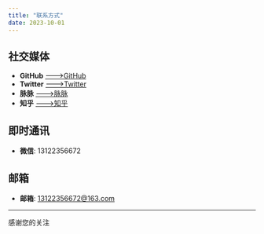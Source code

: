 ```yaml
---
title: "联系方式"
date: 2023-10-01
---
```




## 社交媒体
- **GitHub** [--->GitHub](https://github.com/heirenlop)
- **Twitter** [--->Twitter](https://x.com/heirenlop)
- **脉脉** [--->脉脉](https://maimai.cn/profile/detail?dstu=239407431)
- **知乎** [--->知乎](https://www.zhihu.com/people/heiren-70)

## 即时通讯

- **微信**: 13122356672

## 邮箱

- **邮箱**: 13122356672@163.com

---

感谢您的关注